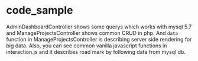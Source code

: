 # code_sample

AdminDashboardController shows some querys which works with mysql 5.7 and ManageProjectsController shows common CRUD in php.
And `data` function in ManageProjectsController is describing server side rendering for big data.
Also, you can see common vanilla javascript functions in interaction.js and it describes road mark by following data from mysql db.
